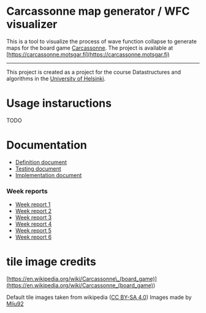 # Carcassonne map generator / WFC visualizer

This is a tool to visualize the process of wave function collapse to generate maps for the board game [Carcassonne](<https://en.wikipedia.org/wiki/Carcassonne_(board_game)>).
The project is available at [https://carcassonne.motsgar.fi](https://carcassonne.motsgar.fi)

---

This project is created as a project for the course Datastructures and algorithms in the [University of Helsinki](https://www.helsinki.fi/en).

# Usage instaructions

TODO

# Documentation

-   [Definition document](./documentation/definition-document.md)
-   [Testing document](./documentation/testing-document.md)
-   [Implementation document](./documentation/implementation-document.md)

### Week reports

-   [Week report 1](./documentation/week-report-1.md)
-   [Week report 2](./documentation/week-report-2.md)
-   [Week report 3](./documentation/week-report-3.md)
-   [Week report 4](./documentation/week-report-4.md)
-   [Week report 5](./documentation/week-report-5.md)
-   [Week report 6](./documentation/week-report-6.md)

# tile image credits

[https://en.wikipedia.org/wiki/Carcassonne\_(board_game)](<https://en.wikipedia.org/wiki/Carcassonne_(board_game)>)

Default tile images taken from wikipedia ([CC BY-SA 4.0](https://creativecommons.org/licenses/by-sa/4.0/))
Images made by [Mliu92](https://commons.wikimedia.org/wiki/User:Mliu92)
